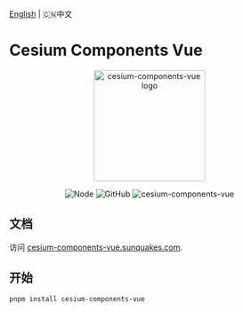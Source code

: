 [English](README.md) | 🇨🇳中文

# Cesium Components Vue

<p align="center"><a href="https://cesium-components-vue.sunquakes.com/" target="_blank" rel="noopener noreferrer"><img width="200" src="https://cesium-components-vue.sunquakes.com/images/logo.png" alt="cesium-components-vue logo"></a></p>
<p align="center">
    <img src="https://img.shields.io/badge/node-%3E=20.5.1-brightgreen.svg?maxAge=2592000" alt="Node">
    <img alt="GitHub" src="https://img.shields.io/github/license/sunquakes/cesium-components-vue?color=blue">
    <img alt="cesium-components-vue" src="https://img.shields.io/github/v/release/sunquakes/cesium-components-vue">
</p>

## 文档 

访问 [cesium-components-vue.sunquakes.com](https://cesium-components-vue.sunquakes.com).

## 开始

```bash
pnpm install cesium-components-vue
```
